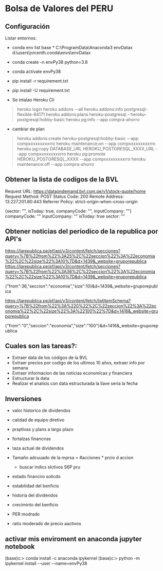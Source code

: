 # Bolsa de Valores del PERU


## Configuración

Listar entornos:

- conda env list
base                  *  C:\ProgramData\Anaconda3
envDatax                 d:\users\jvicenth\.conda\envs\envDatax

- conda create -n envPy38 python=3.8

- conda activate envPy38

- pip install -r requirement.txt
- pip install -U requirement.txt

- Se intalao Heroku Cli
>heroku login
>heroku addons --all
>heroku addons:info postgresql-flexible-84171
>heroku addons:plans heroku-postgresql
    - heroku-postgresql:hobby-basic
>heroku pg:info --app compra-ahorro
- cambiar de plan
>heroku addons:create heroku-postgresql:hobby-basic --app compxxxxxxxxxrro
>heroku maintenance:on --app compxxxxxxxxxrro
>heroku pg:copy DATABASE_URL HEROKU_POSTGRESQL_XXXX_URL --app compxxxxxxxxxrro
>heroku pg:promote HEROKU_POSTGRESQL_XXXX --app compxxxxxxxxxrro
>heroku maintenance:off --app compra-ahorro

## Obtener la lista de codigos de la BVL

Request URL: https://dataondemand.bvl.com.pe/v1/stock-quote/home
Request Method: POST
Status Code: 200 
Remote Address: 13.227.201.80:443
Referrer Policy: strict-origin-when-cross-origin


{sector: "", isToday: true, companyCode: "", inputCompany: ""}
companyCode: ""
inputCompany: ""
isToday: true
sector: ""

## Obtener noticias del periodico de la republica por API's
https://larepublica.pe/pf/api/v3/content/fetch/secciones?query=%7B%22from%22%3A25%2C%22seccion%22%3A%22economia%22%2C%22size%22%3A10%7D&d=1439&_website=gruporepublica
https://larepublica.pe/pf/api/v3/content/fetch/secciones?query=%7B%22from%22%3A36%2C%22seccion%22%3A%22economia%22%2C%22size%22%3A10%7D&d=1439&_website=gruporepublica

{"from":36,"seccion":"economia","size":10}&d=1439&_website=gruporepublica

https://larepublica.pe/pf/api/v3/content/fetch/listItemSchema?query=%7B%22from%22%3A%220%22%2C%22seccion%22%3A%22economia%22%2C%22size%22%3A%22100%22%7D&d=1416&_website=gruporepublica

{"from":"0","seccion":"economia","size":"100"}&d=1416&_website=gruporepublica

## Cuales son las tareas?:
- Extraer data de los códigos de la BVL
- Extraer precios por codigo de los ultimos 10 años, extraer info por semana
- Extraer informacion de las noticias economicas y financiera
- Estructurar la data
- Realizar el analisis con data estructurada la llave seria la fecha




## Inversiones
- valor historico de dividendos
- calidad de equipo diretivo
- prsptivas y plans a largo plazo
- fortalzas financiras
- taza actual de dividendos

- Tamaño adcuuado de la mprsa = #acciones * prcio d accion
    - buscar indics slctivos S6P pru 
- estado financiro solicdo
-  estabilidad del benficio
- historia del dividendos
- creciminto del benficio
- PER modrado
- ratio moderado de precio aactivos

## activar mis enviroment en anaconda jupyter notebook

(base)c:> conda install -c anaconda ipykernel
(base)c:> python -m ipykernel install --user --name=envPy38

